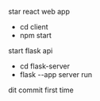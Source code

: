 star react web app
- cd client
- npm start

start flask api
- cd flask-server
- flask --app server run

dit commit first time 
